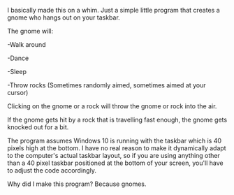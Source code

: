 I basically made this on a whim. Just a simple little program that creates a gnome who hangs out on your taskbar.

The gnome will:

-Walk around

-Dance

-Sleep

-Throw rocks (Sometimes randomly aimed, sometimes aimed at your cursor)

Clicking on the gnome or a rock will throw the gnome or rock into the air.

If the gnome gets hit by a rock that is travelling fast enough, the gnome gets knocked out for a bit.

The program assumes Windows 10 is running with the taskbar which is 40 pixels high at the bottom. I have no real reason to make it dynamically adapt to the computer's actual taskbar layout, so if you are using anything other than a 40 pixel taskbar positioned at the bottom of your screen, you'll have to adjust the code accordingly.

Why did I make this program? Because gnomes.
